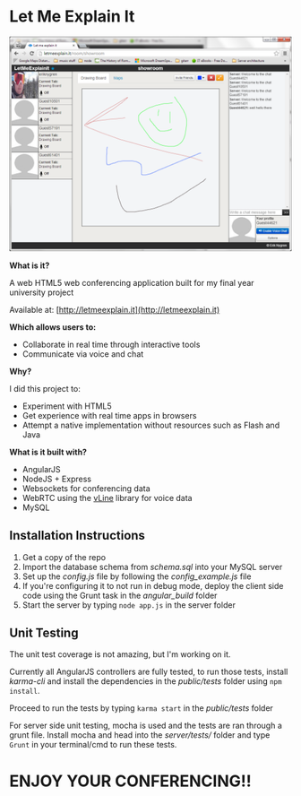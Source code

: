 Let Me Explain It
=================

![](screenshot.png)

**What is it?**

A web HTML5 web conferencing application built for my final year university project

Available at: [http://letmeexplain.it](http://letmeexplain.it)

**Which allows users to:**

- Collaborate in real time through interactive tools
- Communicate via voice and chat

**Why?**

I did this project to:

- Experiment with HTML5
- Get experience with real time apps in browsers
- Attempt a native implementation without resources such as Flash and Java

**What is it built with?**

- AngularJS
- NodeJS + Express
- Websockets for conferencing data
- WebRTC using the [vLine](https://vline.com/ "vLine") library for voice data
- MySQL


## Installation Instructions ##

1. Get a copy of the repo
2. Import the database schema from *schema.sql* into your MySQL server
3. Set up the *config.js* file by following the *config_example.js* file
4. If you're configuring it to not run in debug mode, deploy the client side code using the Grunt task in the *angular_build* folder
5. Start the server by typing `node app.js` in the server folder

## Unit Testing ##

The unit test coverage is not amazing, but I'm working on it.

Currently all AngularJS controllers are fully tested, to run those tests, install *karma-cli* and install the dependencies in the *public/tests* folder using `npm install`.

Proceed to run the tests by typing `karma start` in the *public/tests* folder

For server side unit testing, mocha is used and the tests are ran through a grunt file. Install mocha and head into the *server/tests/* folder and type `Grunt` in your terminal/cmd to run these tests.

# ENJOY YOUR CONFERENCING!! #